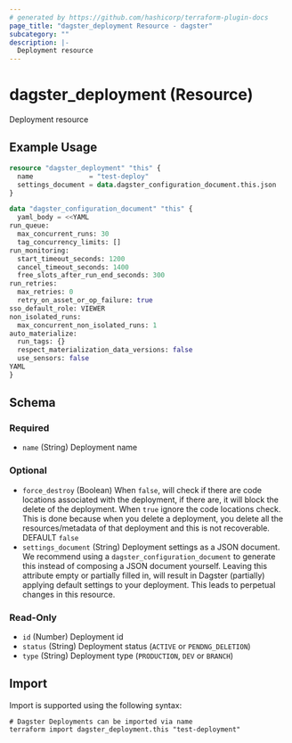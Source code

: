 ```yaml
---
# generated by https://github.com/hashicorp/terraform-plugin-docs
page_title: "dagster_deployment Resource - dagster"
subcategory: ""
description: |-
  Deployment resource
---
```


# dagster_deployment (Resource)

Deployment resource

## Example Usage

```terraform
resource "dagster_deployment" "this" {
  name              = "test-deploy"
  settings_document = data.dagster_configuration_document.this.json
}

data "dagster_configuration_document" "this" {
  yaml_body = <<YAML
run_queue:
  max_concurrent_runs: 30
  tag_concurrency_limits: []
run_monitoring:
  start_timeout_seconds: 1200
  cancel_timeout_seconds: 1400
  free_slots_after_run_end_seconds: 300
run_retries:
  max_retries: 0
  retry_on_asset_or_op_failure: true
sso_default_role: VIEWER
non_isolated_runs:
  max_concurrent_non_isolated_runs: 1
auto_materialize:
  run_tags: {}
  respect_materialization_data_versions: false
  use_sensors: false
YAML
}
```

<!-- schema generated by tfplugindocs -->
## Schema

### Required

- `name` (String) Deployment name

### Optional

- `force_destroy` (Boolean) When `false`, will check if there are code locations associated with the deployment, if there are, it will block the delete of the deployment. When `true` ignore the code locations check. This is done because when you delete a deployment, you delete all the resources/metadata of that deployment and this is not recoverable. DEFAULT `false`
- `settings_document` (String) Deployment settings as a JSON document. We recommend using a `dagster_configuration_document` to generate this instead of composing a JSON document yourself. Leaving this attribute empty or partially filled in, will result in Dagster (partially) applying default settings to your deployment. This leads to perpetual changes in this resource.

### Read-Only

- `id` (Number) Deployment id
- `status` (String) Deployment status (`ACTIVE` or `PENDNG_DELETION`)
- `type` (String) Deployment type (`PRODUCTION`, `DEV` or `BRANCH`)

## Import

Import is supported using the following syntax:

```shell
# Dagster Deployments can be imported via name
terraform import dagster_deployment.this "test-deployment"
```
